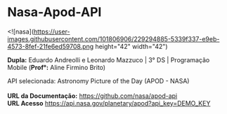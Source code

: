 # Nasa-Apod-API
<![nasa](https://user-images.githubusercontent.com/101806906/229294885-5339f337-e9eb-4573-8fef-21fe6ed59708.png height="42" width="42") 




**Dupla:** Eduardo Andreolli e Leonardo Mazzuco | 3° DS | Programação Mobile (**Prof°:** Aline Firmino Brito)<br>

API selecionada: Astronomy Picture of the Day (APOD - NASA)<br><br>
**URL da Documentação:** https://github.com/nasa/apod-api<br>
**URL Acesso** https://api.nasa.gov/planetary/apod?api_key=DEMO_KEY<br>
